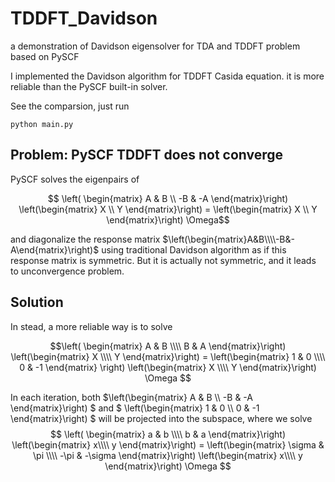 # TDDFT_Davidson
a demonstration of Davidson eigensolver for TDA and TDDFT problem based on PySCF


I implemented the Davidson algorithm for TDDFT Casida equation. it is more reliable than the PySCF built-in solver.

See the comparsion, just run

```
python main.py
```
## Problem: PySCF TDDFT does not converge

PySCF solves the eigenpairs of 

$$
\left(
\begin{matrix}
A & B \\
-B & -A
\end{matrix}\right)
\left(\begin{matrix}
X \\
Y
\end{matrix}\right) =
\left(\begin{matrix}
X \\
Y
\end{matrix}\right)
\Omega$$

and diagonalize the response matrix $\left(\begin{matrix}A&B\\\\-B&-A\end{matrix}\right)$ using traditional Davidson algorithm as if this response matrix is symmetric. But it is actually not symmetric, and it leads to unconvergence problem.


## Solution

In stead, a more reliable way is to solve 

$$\left(
\begin{matrix}
A & B \\\\
B & A
\end{matrix}\right)
\left(\begin{matrix}
X \\\\
Y
\end{matrix}\right) =
\left(\begin{matrix}
1 & 0 \\\\
0 & -1
\end{matrix}
\right)
\left(\begin{matrix}
X \\\\
Y
\end{matrix}\right)
\Omega
$$

In each iteration, both $\left(\begin{matrix} A & B \\\\ -B & -A \end{matrix}\right) $ and $ \left(\begin{matrix} 1 & 0 \\\\ 0 & -1 \end{matrix}\right) $ will be projected into the subspace, where we solve
$$
  \left(
  \begin{matrix}
  a & b \\\\
  b & a
  \end{matrix}\right)
  \left(\begin{matrix}
  x\\\\
  y
  \end{matrix}\right)
  = \left(\begin{matrix}
  \sigma & \pi \\\\
  -\pi & -\sigma
  \end{matrix}\right)
  \left(\begin{matrix}
  x\\\\
  y
  \end{matrix}\right)
  \Omega
$$
